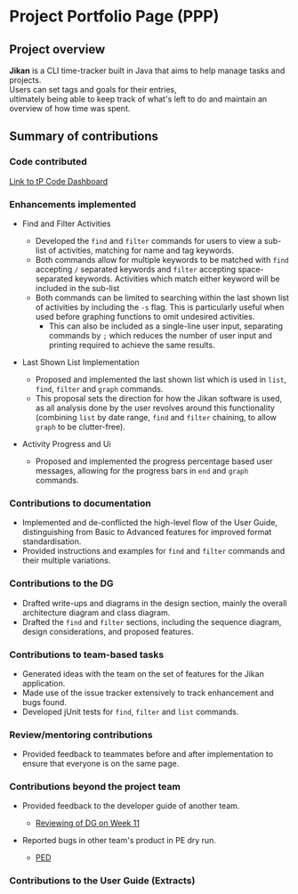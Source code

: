 # Project Portfolio Page (PPP)  
## Project overview  
**Jikan** is a CLI time-tracker built in Java that  aims to help manage tasks and projects.  
Users can set tags and goals for their entries,  
ultimately being able to keep track of what's left to do and maintain an overview of how time was spent.  

## Summary of contributions  
### Code contributed  
[Link to tP Code Dashboard](https://nus-cs2113-ay1920s2.github.io/tp-dashboard/#search=ananda-lye)

### Enhancements implemented
* Find and Filter Activities
    * Developed the `find` and `filter` commands for users to view a sub-list of activities, matching for name and 
    tag keywords.
    * Both commands allow for multiple keywords to be matched with `find` accepting `/` separated keywords and `filter`
    accepting space-separated keywords. Activities which match either keyword will be included in the sub-list
    * Both commands can be limited to searching within the last shown list of activities by including the `-s` flag.
    This is particularly useful when used before graphing functions to omit undesired activities.
        * This can also be included as a single-line user input, separating commands by `;` which reduces the
        number of user input and printing required to achieve the same results.
	
* Last Shown List Implementation
    * Proposed and implemented the last shown list which is used in `list`, `find`, `filter` and `graph` commands.
    * This proposal sets the direction for how the Jikan software is used, as all analysis done by the user revolves
    around this functionality (combining `list` by date range, `find` and `filter` chaining, to allow `graph` to be 
    clutter-free).
    
* Activity Progress and Ui
    * Proposed and implemented the progress percentage based user messages, allowing for the progress bars in `end` and
    `graph` commands.
    

### Contributions to documentation
* Implemented and de-conflicted the high-level flow of the User Guide, distinguishing from Basic to Advanced features for 
improved format standardisation.
* Provided instructions and examples for `find` and `filter` commands and their multiple variations.

### Contributions to the DG
* Drafted write-ups and diagrams in the design section, mainly the overall architecture diagram and class diagram.
* Drafted the `find` and `filter` sections, including the sequence diagram, design considerations, and proposed features.

### Contributions to team-based tasks
* Generated ideas with the team on the set of features for the Jikan application.
* Made use of the issue tracker extensively to track enhancement and bugs found.
* Developed jUnit tests for `find`, `filter` and `list` commands.

### Review/mentoring contributions
* Provided feedback to teammates before and after implementation to ensure that everyone is on the same page.

### Contributions beyond the project team
* Provided feedback to the developer guide of another team.
    * [Reviewing of DG on Week 11](https://github.com/nus-cs2113-AY1920S2/tp/pull/14)
    
* Reported bugs in other team's product in PE dry run.
    * [PED](https://github.com/ananda-lye/ped/issues)

### Contributions to the User Guide (Extracts)
